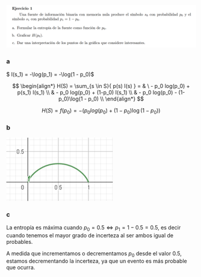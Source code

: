 ![](enunciado.png)


### a

$ I(s_1) = -\log(p_1) = -\log(1 - p_0)$

$$ 
\begin{align*}
H(S) = \sum_{s \in S}{ p(s) I(s) } = & \ - p_0 log(p_0) + p(s_1) I(s_1) \\
                                        & - p_0 log(p_0) + (1-p_0) I(s_1) \\
                                        & - p_0 log(p_0) - (1-p_0)\log(1 - p_0) \\
\end{align*}
$$

$$
H(S) = f(p_0) = - (p_0 log(p_0) + (1-p_0)\log(1 - p_0))
$$

### b

![](plot_b.png)

### c

La entropía es máxima cuando $p_0 = 0.5 \iff p_1 = 1 - 0.5 = 0.5$, es decir cuando tenemos el mayor grado de incerteza al ser ambos igual de probables.

A medida que incrementamos o decrementamos $p_0$ desde el valor 0.5, estamos decrementando la incerteza, ya que un evento es más probable que ocurra.